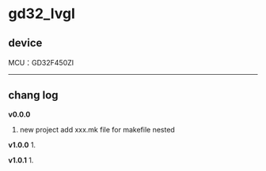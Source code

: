 # gd32_lvgl

## device
MCU：GD32F450ZI  


***
## chang log

**v0.0.0**
1. new project add xxx.mk file for makefile nested  

**v1.0.0**
1. 

**v1.0.1**
1. 